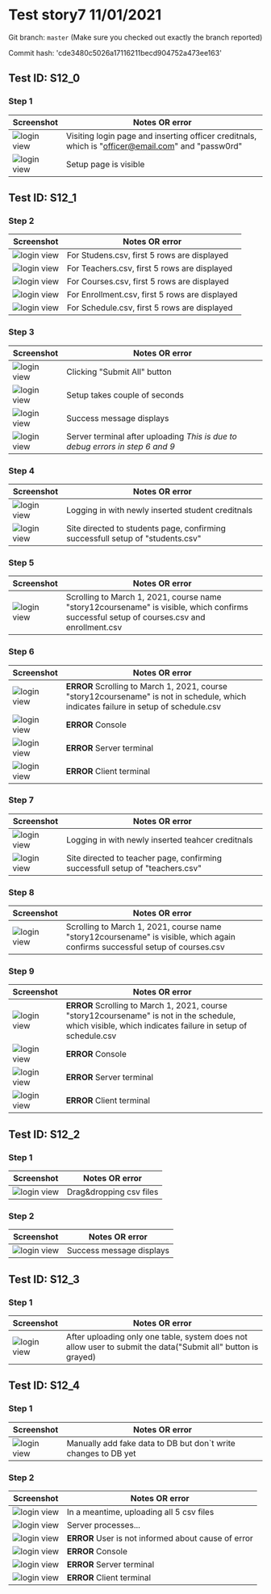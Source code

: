 # Test story7 11/01/2021

Git branch: `master` (Make sure you checked out exactly the branch reported)

Commit hash: 'cde3480c5026a17116211becd904752a473ee163'
<br>

## Test ID: S12_0


### Step 1

| Screenshot| Notes OR error |
| --- | --- |
| ![login view](./images/S12_0/Step1.png) | Visiting login page and inserting officer creditnals, which is "officer@email.com" and "passw0rd" |
| ![login view](./images/S12_0/Step2_1.png) | Setup page is visible |

## Test ID: S12_1


### Step 2

| Screenshot| Notes OR error |
| --- | --- |
| ![login view](./images/S12_1/students.png) | For Studens.csv, first 5 rows are displayed|
| ![login view](./images/S12_1/teachers.png) | For Teachers.csv, first 5 rows are displayed |
| ![login view](./images/S12_1/courses.png) | For Courses.csv, first 5 rows are displayed |
| ![login view](./images/S12_1/enrollment.png) | For Enrollment.csv, first 5 rows are displayed |
| ![login view](./images/S12_1/schedule.png) | For Schedule.csv, first 5 rows are displayed |


### Step 3

| Screenshot| Notes OR error |
| --- | --- |
| ![login view](./images/S12_1/Step3_1.png) | Clicking "Submit All" button|
| ![login view](./images/S12_1/Step3_2.png) | Setup takes couple of seconds|
| ![login view](./images/S12_1/Step3_3.png) | Success message displays|
| ![login view](./images/S12_1/Step3_server_terminal.png) | Server terminal after uploading  *This is due to debug errors in step 6 and 9*|


### Step 4

| Screenshot| Notes OR error |
| --- | --- |
| ![login view](./images/S12_1/Step4_1.png) | Logging in with newly inserted student creditnals|
| ![login view](./images/S12_1/Step4_2.png) | Site directed to students page, confirming successfull setup of "students.csv"|

### Step 5

| Screenshot| Notes OR error |
| --- | --- |
| ![login view](./images/S12_1/Step5.png) | Scrolling to March 1, 2021, course name "story12coursename" is visible, which confirms successful setup of courses.csv and enrollment.csv|


### Step 6

| Screenshot| Notes OR error |
| --- | --- |
| ![login view](./images/S12_1/Step6_error.png) | **ERROR** Scrolling to March 1, 2021, course "story12coursename" is not in schedule, which indicates failure in setup of schedule.csv|
| ![login view](./images/S12_1/Step6_error_console.png) | **ERROR** Console|
| ![login view](./images/S12_1/Step6_error_server_terminal.png) | **ERROR** Server terminal|
| ![login view](./images/S12_1/Step6_error_client_terminal.png) | **ERROR** Client terminal|


### Step 7

| Screenshot| Notes OR error |
| --- | --- |
| ![login view](./images/S12_1/Step7_1.png) | Logging in with newly inserted teahcer creditnals|
| ![login view](./images/S12_1/Step7_2.png) | Site directed to teacher page, confirming successfull setup of "teachers.csv"|

### Step 8

| Screenshot| Notes OR error |
| --- | --- |
| ![login view](./images/S12_1/Step8.png) | Scrolling to March 1, 2021, course name "story12coursename" is visible, which again confirms successful setup of courses.csv|

### Step 9

| Screenshot| Notes OR error |
| --- | --- |
| ![login view](./images/S12_1/Step9_error.png) | **ERROR** Scrolling to March 1, 2021, course "story12coursename" is not in the schedule, which visible, which indicates failure in setup of schedule.csv|
| ![login view](./images/S12_1/Step9_error_console.png) | **ERROR** Console|
| ![login view](./images/S12_1/Step9_error_server_terminal.png) | **ERROR** Server terminal|
| ![login view](./images/S12_1/Step9_error_client_terminal.png) | **ERROR** Client terminal|


## Test ID: S12_2


### Step 1

| Screenshot| Notes OR error |
| --- | --- |
| ![login view](./images/S12_2/Step1.png) |Drag&dropping csv files |

### Step 2

| Screenshot| Notes OR error |
| --- | --- |
| ![login view](./images/S12_1/Step3_3.png) |Success message displays |

## Test ID: S12_3

### Step 1

| Screenshot| Notes OR error |
| --- | --- |
| ![login view](./images/S12_3/Step1.png) |After uploading only one table, system does not allow user to submit the data("Submit all" button is grayed) |


## Test ID: S12_4

### Step 1

| Screenshot| Notes OR error |
| --- | --- |
| ![login view](./images/S12_4/Step1.png) |Manually add fake data to DB but don`t write changes to DB yet|

### Step 2

| Screenshot| Notes OR error |
| --- | --- |
| ![login view](./images/S12_4/Step2_1.png) |In a meantime, uploading all 5 csv files|
| ![login view](./images/S12_4/Step2_2.png) |Server processes...|
| ![login view](./images/S12_4/Step2_3.png) |**ERROR** User is not informed about cause of error|
| ![login view](./images/S12_4/Step2_error_console.png) |**ERROR** Console|
| ![login view](./images/S12_4/Step2_error_server_terminal.png) |**ERROR** Server terminal|
| ![login view](./images/S12_4/Step2_error_client_terminal.png) |**ERROR** Client terminal|
